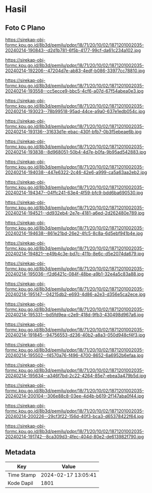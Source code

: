 # Hasil

## Foto C Plano

https://sirekap-obj-formc.kpu.go.id/8b3d/pemilu/pdpr/18/71/20/10/02/1871201002035-20240214-190843--d2d1b781-6f5b-4177-99cf-da61c234a102.jpg

https://sirekap-obj-formc.kpu.go.id/8b3d/pemilu/pdpr/18/71/20/10/02/1871201002035-20240214-192206--47204d7e-ab83-4edf-b086-33977cc78810.jpg

https://sirekap-obj-formc.kpu.go.id/8b3d/pemilu/pdpr/18/71/20/10/02/1871201002035-20240214-193558--cc5ecce9-bbc5-4cf6-a07d-67f54abea0e3.jpg

https://sirekap-obj-formc.kpu.go.id/8b3d/pemilu/pdpr/18/71/20/10/02/1871201002035-20240214-193023--78b99518-95ad-44ce-a9a0-637e1edb054c.jpg

https://sirekap-obj-formc.kpu.go.id/8b3d/pemilu/pdpr/18/71/20/10/02/1871201002035-20240214-193136--31633d1e-ebac-430f-bfb7-0b3f5ebeae6b.jpg

https://sirekap-obj-formc.kpu.go.id/8b3d/pemilu/pdpr/18/71/20/10/02/1871201002035-20240214-193838--8d968051-50b4-4d7e-b0fa-9b95ad542883.jpg

https://sirekap-obj-formc.kpu.go.id/8b3d/pemilu/pdpr/18/71/20/10/02/1871201002035-20240214-194038--447e6322-2c46-42e6-a999-ca5a63aa2eb2.jpg

https://sirekap-obj-formc.kpu.go.id/8b3d/pemilu/pdpr/18/71/20/10/02/1871201002035-20240214-194347--04ffc241-63e4-4f59-bfc9-bdd6ba690530.jpg

https://sirekap-obj-formc.kpu.go.id/8b3d/pemilu/pdpr/18/71/20/10/02/1871201002035-20240214-194521--dd932eb4-2e7e-4181-a6ed-2d262480e789.jpg

https://sirekap-obj-formc.kpu.go.id/8b3d/pemilu/pdpr/18/71/20/10/02/1871201002035-20240214-194638--861e21bd-26e2-4fc5-8c8a-6d5ebf941b4e.jpg

https://sirekap-obj-formc.kpu.go.id/8b3d/pemilu/pdpr/18/71/20/10/02/1871201002035-20240214-194821--e49b4c3e-bd7c-411b-8e6c-d5e2074da679.jpg

https://sirekap-obj-formc.kpu.go.id/8b3d/pemilu/pdpr/18/71/20/10/02/1871201002035-20240214-195036--f2d6421c-084f-48be-a9b1-32e4a5c83a88.jpg

https://sirekap-obj-formc.kpu.go.id/8b3d/pemilu/pdpr/18/71/20/10/02/1871201002035-20240214-195147--04215db2-e693-4d86-a2e3-d356e5ca2ece.jpg

https://sirekap-obj-formc.kpu.go.id/8b3d/pemilu/pdpr/18/71/20/10/02/1871201002035-20240214-195331--bd5fd9ea-c2e9-418d-9fb3-430498d967a6.jpg

https://sirekap-obj-formc.kpu.go.id/8b3d/pemilu/pdpr/18/71/20/10/02/1871201002035-20240214-191845--94756553-d236-40b2-a8a3-050d948cf4f3.jpg

https://sirekap-obj-formc.kpu.go.id/8b3d/pemilu/pdpr/18/71/20/10/02/1871201002035-20240214-195502--f4570a76-f496-4700-8652-6a6952b6efaa.jpg

https://sirekap-obj-formc.kpu.go.id/8b3d/pemilu/pdpr/18/71/20/10/02/1871201002035-20240214-195634--a346f7bd-2c22-4264-85e7-ebea3a479b5d.jpg

https://sirekap-obj-formc.kpu.go.id/8b3d/pemilu/pdpr/18/71/20/10/02/1871201002035-20240214-200104--306e88c8-03ee-4d4b-b619-2f147aba0f44.jpg

https://sirekap-obj-formc.kpu.go.id/8b3d/pemilu/pdpr/18/71/20/10/02/1871201002035-20240214-200226--29cf3f22-156d-40f3-bca3-d65378422f64.jpg

https://sirekap-obj-formc.kpu.go.id/8b3d/pemilu/pdpr/18/71/20/10/02/1871201002035-20240214-191742--8ca309d3-4fec-404d-80e2-de613982f790.jpg


## Metadata

| Key        | Value               |
| ---------- | ------------------- |
| Time Stamp | 2024-02-17 13:05:41 |
| Kode Dapil | 1801                |



